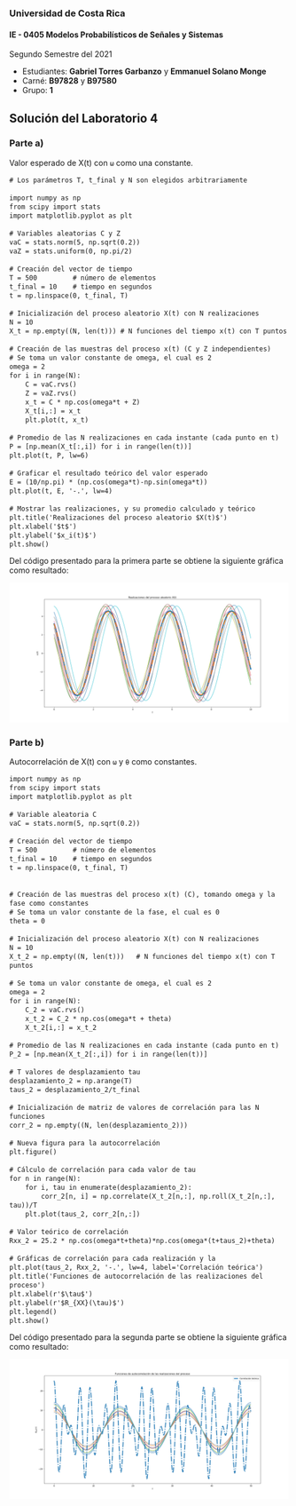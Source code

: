 ### Universidad de Costa Rica

#### IE - 0405 Modelos Probabilísticos de Señales y Sistemas
Segundo Semestre del 2021
* Estudiantes: **Gabriel Torres Garbanzo** y **Emmanuel Solano Monge** 
* Carné: **B97828** y **B97580**
* Grupo: **1**
## Solución del Laboratorio 4
### Parte a)
Valor esperado de X(t) con ```ω``` como una constante.
```
# Los parámetros T, t_final y N son elegidos arbitrariamente

import numpy as np
from scipy import stats
import matplotlib.pyplot as plt

# Variables aleatorias C y Z
vaC = stats.norm(5, np.sqrt(0.2))
vaZ = stats.uniform(0, np.pi/2)

# Creación del vector de tiempo
T = 500			# número de elementos
t_final = 10	# tiempo en segundos
t = np.linspace(0, t_final, T)

# Inicialización del proceso aleatorio X(t) con N realizaciones
N = 10
X_t = np.empty((N, len(t)))	# N funciones del tiempo x(t) con T puntos

# Creación de las muestras del proceso x(t) (C y Z independientes)
# Se toma un valor constante de omega, el cual es 2
omega = 2
for i in range(N):
	C = vaC.rvs()
	Z = vaZ.rvs()
	x_t = C * np.cos(omega*t + Z)
	X_t[i,:] = x_t
	plt.plot(t, x_t)

# Promedio de las N realizaciones en cada instante (cada punto en t)
P = [np.mean(X_t[:,i]) for i in range(len(t))]
plt.plot(t, P, lw=6)

# Graficar el resultado teórico del valor esperado
E = (10/np.pi) * (np.cos(omega*t)-np.sin(omega*t))
plt.plot(t, E, '-.', lw=4)

# Mostrar las realizaciones, y su promedio calculado y teórico
plt.title('Realizaciones del proceso aleatorio $X(t)$')
plt.xlabel('$t$')
plt.ylabel('$x_i(t)$')
plt.show()
```

Del código presentado para la primera parte se obtiene la siguiente gráfica como resultado:

![Realizaciones del proceso aleatorio $X(t)$](https://github.com/gabothorres/Tema4/blob/main/Parte_A.png)

### Parte b)
Autocorrelación de X(t) con ```ω``` y ```θ``` como constantes.
```
import numpy as np
from scipy import stats
import matplotlib.pyplot as plt

# Variable aleatoria C
vaC = stats.norm(5, np.sqrt(0.2))

# Creación del vector de tiempo
T = 500			# número de elementos
t_final = 10	# tiempo en segundos
t = np.linspace(0, t_final, T)


# Creación de las muestras del proceso x(t) (C), tomando omega y la fase como constantes
# Se toma un valor constante de la fase, el cual es 0
theta = 0

# Inicialización del proceso aleatorio X(t) con N realizaciones
N = 10
X_t_2 = np.empty((N, len(t)))	# N funciones del tiempo x(t) con T puntos

# Se toma un valor constante de omega, el cual es 2
omega = 2
for i in range(N):
	C_2 = vaC.rvs()
	x_t_2 = C_2 * np.cos(omega*t + theta)
	X_t_2[i,:] = x_t_2

# Promedio de las N realizaciones en cada instante (cada punto en t)
P_2 = [np.mean(X_t_2[:,i]) for i in range(len(t))]

# T valores de desplazamiento tau
desplazamiento_2 = np.arange(T)
taus_2 = desplazamiento_2/t_final

# Inicialización de matriz de valores de correlación para las N funciones
corr_2 = np.empty((N, len(desplazamiento_2)))

# Nueva figura para la autocorrelación
plt.figure()

# Cálculo de correlación para cada valor de tau
for n in range(N):
	for i, tau in enumerate(desplazamiento_2):
		corr_2[n, i] = np.correlate(X_t_2[n,:], np.roll(X_t_2[n,:], tau))/T
	plt.plot(taus_2, corr_2[n,:])

# Valor teórico de correlación
Rxx_2 = 25.2 * np.cos(omega*t+theta)*np.cos(omega*(t+taus_2)+theta)

# Gráficas de correlación para cada realización y la
plt.plot(taus_2, Rxx_2, '-.', lw=4, label='Correlación teórica')
plt.title('Funciones de autocorrelación de las realizaciones del proceso')
plt.xlabel(r'$\tau$')
plt.ylabel(r'$R_{XX}(\tau)$')
plt.legend()
plt.show()
```

Del código presentado para la segunda parte se obtiene la siguiente gráfica como resultado:

![Funciones de autocorrelación de las realizaciones del proceso](https://github.com/gabothorres/Tema4/blob/main/Parte_B.png)
